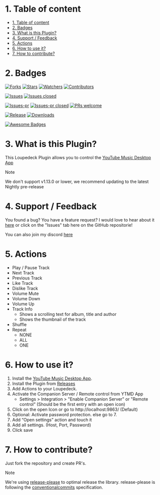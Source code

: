 # 1. Table of content
- [1. Table of content](#1-table-of-content)
- [2. Badges](#2-badges)
- [3. What is this Plugin?](#3-what-is-this-plugin)
- [4. Support / Feedback](#4-support--feedback)
- [5. Actions](#5-actions)
- [6. How to use it?](#6-how-to-use-it)
- [7. How to contribute?](#7-how-to-contribute)

# 2. Badges
[![Forks](https://img.shields.io/github/forks/XeroxDev/Loupedeck-plugin-YTMDesktop?color=blue&style=for-the-badge)](https://github.com/XeroxDev/Loupedeck-plugin-YTMDesktop/network/members)
[![Stars](https://img.shields.io/github/stars/XeroxDev/Loupedeck-plugin-YTMDesktop?color=yellow&style=for-the-badge)](https://github.com/XeroxDev/Loupedeck-plugin-YTMDesktop/stargazers)
[![Watchers](https://img.shields.io/github/watchers/XeroxDev/Loupedeck-plugin-YTMDesktop?color=lightgray&style=for-the-badge)](https://github.com/XeroxDev/Loupedeck-plugin-YTMDesktop/watchers)
[![Contributors](https://img.shields.io/github/contributors/XeroxDev/Loupedeck-plugin-YTMDesktop?color=green&style=for-the-badge)](https://github.com/XeroxDev/Loupedeck-plugin-YTMDesktop/graphs/contributors)

[![Issues](https://img.shields.io/github/issues/XeroxDev/Loupedeck-plugin-YTMDesktop?color=yellow&style=for-the-badge)](https://github.com/XeroxDev/Loupedeck-plugin-YTMDesktop/issues)
[![Issues closed](https://img.shields.io/github/issues-closed/XeroxDev/Loupedeck-plugin-YTMDesktop?color=yellow&style=for-the-badge)](https://github.com/XeroxDev/Loupedeck-plugin-YTMDesktop/issues?q=is%3Aissue+is%3Aclosed)

[![Issues-pr](https://img.shields.io/github/issues-pr/XeroxDev/Loupedeck-plugin-YTMDesktop?color=yellow&style=for-the-badge)](https://github.com/XeroxDev/Loupedeck-plugin-YTMDesktop/pulls)
[![Issues-pr closed](https://img.shields.io/github/issues-pr-closed/XeroxDev/Loupedeck-plugin-YTMDesktop?color=yellow&style=for-the-badge)](https://github.com/XeroxDev/Loupedeck-plugin-YTMDesktop/pulls?q=is%3Apr+is%3Aclosed)
[![PRs welcome](https://img.shields.io/badge/PRs-welcome-brightgreen.svg?style=for-the-badge)](https://github.com/XeroxDev/Loupedeck-plugin-YTMDesktop/compare)

<!-- [![Build](https://img.shields.io/github/workflow/status/XeroxDev/Loupedeck-plugin-YTMDesktop/CI-CD?style=for-the-badge)](https://github.com/XeroxDev/Loupedeck-plugin-YTMDesktop/actions?query=workflow%3A%22CI-CD%22) -->
[![Release](https://img.shields.io/github/release/XeroxDev/Loupedeck-plugin-YTMDesktop?color=black&style=for-the-badge)](https://github.com/XeroxDev/Loupedeck-plugin-YTMDesktop/releases)
[![Downloads](https://img.shields.io/github/downloads/XeroxDev/Loupedeck-plugin-YTMDesktop/total.svg?color=cyan&style=for-the-badge&logo=github)]()

[![Awesome Badges](https://img.shields.io/badge/badges-awesome-green?style=for-the-badge)](https://shields.io)

# 3. What is this Plugin?
This Loupedeck Plugin allows you to control the [YouTube Music Desktop App](https://github.com/ytmdesktop/ytmdesktop)

> [!NOTE]
> We don't support v1.13.0 or lower, we recommend updating to the latest Nightly pre-release

# 4. Support / Feedback
You found a bug? You have a feature request? I would love to hear about it [here](https://github.com/XeroxDev/Loupedeck-plugin-YTMDesktop/issues/new/choose) or click on the "Issues" tab here on the GitHub repositorie!

You can also join my discord [here](https://s.tswi.me/discord)

# 5. Actions

- Play / Pause Track
- Next Track
- Previous Track
- Like Track
- Dislike Track
- Volume Mute
- Volume Down
- Volume Up
- Track Info
  - Shows a scrolling text for album, title and author
  - Shows the thumbnail of the track
- Shuffle
- Repeat
  - NONE
  - ALL
  - ONE

# 6. How to use it?

1. Install the [YouTube Music Desktop App](https://github.com/ytmdesktop/ytmdesktop).
2. Install the Plugin from [Releases](https://github.com/XeroxDev/Loupedeck-plugin-YTMDesktop/releases)
3. Add Actions to your Loupedeck.
4. Activate the Companion Server / Remote control from YTMD App
    - Settings > Integration > "Enable Companion Server" or "Remote control" (Should be the first entry with an open icon)
5. Click on the open Icon or go to http://localhost:9863/ (Default)
6. Optional: Activate password protection. else go to 7.
7. Add “Open settings” action and touch it
8. Add all settings. (Host, Port, Password)
9. Click save

# 7. How to contribute?

Just fork the repository and create PR's.

> [!NOTE]
> We're using [release-please](https://github.com/googleapis/release-please) to optimal release the library.
> release-please is following the [conventionalcommits](https://www.conventionalcommits.org) specification.